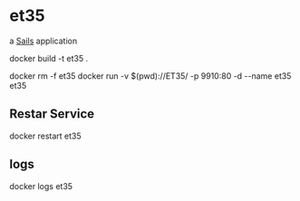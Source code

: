 # et35

a [Sails](http://sailsjs.org) application

docker build -t et35 .

docker rm -f et35
docker run -v $(pwd)://ET35/ -p 9910:80 -d --name et35 et35

## Restar Service

docker restart et35

## logs

docker logs et35
